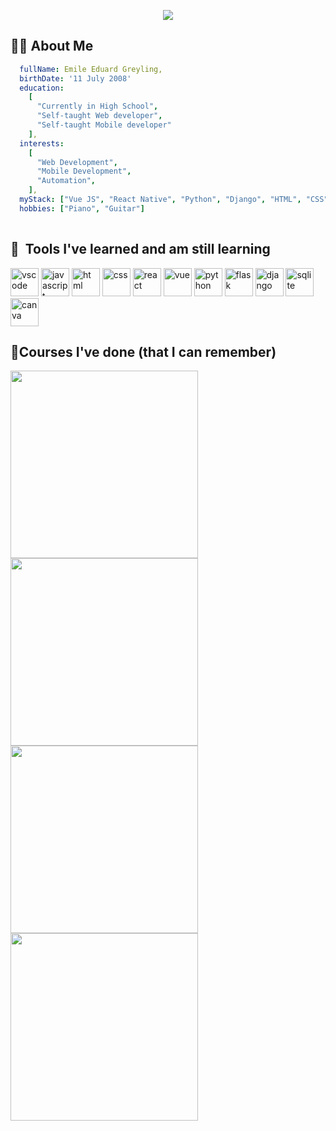 <p align="center">
  <img src="https://capsule-render.vercel.app/api?text=Hello%20There!&animation=fadeIn&type=waving&color=gradient&height=150"/>
</p>

## 👨‍💻 About Me

```yaml
  fullName: Emile Eduard Greyling,
  birthDate: '11 July 2008'
  education: 
    [
      "Currently in High School",
      "Self-taught Web developer",
      "Self-taught Mobile developer"
    ],
  interests:
    [
      "Web Development",
      "Mobile Development",
      "Automation",
    ],
  myStack: ["Vue JS", "React Native", "Python", "Django", "HTML", "CSS", "Sass"],
  hobbies: ["Piano", "Guitar"]
  
```

## 🚀 &nbsp;Tools I've learned and am still learning
<p align="left">
  <img src="https://cdn.jsdelivr.net/gh/devicons/devicon/icons/vscode/vscode-original.svg" alt="vscode" width="45" height="45"/>
  <img src="https://cdn.jsdelivr.net/gh/devicons/devicon/icons/javascript/javascript-original.svg" alt="javascript" width="45" height="45" />
  <img src="https://cdn.jsdelivr.net/gh/devicons/devicon/icons/html5/html5-original.svg" alt="html" width="45" height="45" />
  <img src="https://cdn.jsdelivr.net/gh/devicons/devicon/icons/css3/css3-original.svg" alt="css" width="45" height="45" />
  <img src="https://cdn.jsdelivr.net/gh/devicons/devicon/icons/react/react-original-wordmark.svg" alt="react" width="45" height="45"/>
  <img src="https://cdn.jsdelivr.net/gh/devicons/devicon/icons/vuejs/vuejs-original.svg" alt="vue" width="45" height="45"/>          
  <img src="https://cdn.jsdelivr.net/gh/devicons/devicon/icons/python/python-original.svg" alt="python" width="45" height="45"/>
  <img src="https://cdn.jsdelivr.net/gh/devicons/devicon/icons/flask/flask-original.svg" alt="flask" width="45" height="45" />
  <img src="https://cdn.jsdelivr.net/gh/devicons/devicon/icons/django/django-plain.svg" alt="django" width="45" height="45"/>
  <img src="https://cdn.jsdelivr.net/gh/devicons/devicon/icons/sqlite/sqlite-original.svg" alt="sqlite" width="45" height="45" />  
  <img src="https://cdn.jsdelivr.net/gh/devicons/devicon/icons/canva/canva-original.svg" alt="canva" width="45" height="45" />
</p>


## 📘Courses I've done (that I can remember)

<p float="left">
  <!-- React Course -->
  <a href="https://youtu.be/j942wKiXFu8&list=PL4cUxeGkcC9gZD-Tvwfod2gaISzfRiP9d"><img src="https://img.youtube.com/vi/j942wKiXFu8/maxresdefault.jpg" width="300"></a>
  <!-- HTML & CSS Crash Course -->
  <a href="https://youtu.be/hu-q2zYwEYs&list=PL4cUxeGkcC9ivBf_eKCPIAYXWzLlPAm6G"><img src="https://img.youtube.com/vi/hu-q2zYwEYs/maxresdefault.jpg"  width="300"></img></a>
  <!-- Firebase -->
  <a href="https://youtu.be/4d-gIPGzmK4&list=PL4cUxeGkcC9itfjle0ji1xOZ2cjRGY_WB"><img src="https://img.youtube.com/vi/4d-gIPGzmK4/maxresdefault.jpg" width="300"></img></a>
  <!-- MERN stack -->
  <a href="https://youtu.be/98BzS5Oz5E4&list=PL4cUxeGkcC9iJ_KkrkBZWZRHVwnzLIoUE"><img src="https://img.youtube.com/vi/98BzS5Oz5E4/maxresdefault.jpg" width="300"></img></a>
</p>

<!---
EmileGreyling/EmileGreyling is a ✨ special ✨ repository because its `README.md` (this file) appears on your GitHub profile.
You can click the Preview link to take a look at your changes.
--->
